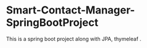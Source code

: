 # Smart-Contact-Manager-SpringBootProject
This is a spring boot project along with JPA, thymeleaf .
